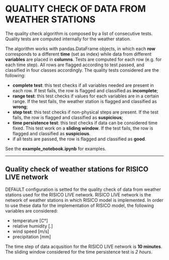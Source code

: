# **QUALITY CHECK OF DATA FROM WEATHER STATIONS**
The quality check algorithm is composed by a list of consecutive tests.
Quality tests are computed internally for the weather station.

The algorithm works with pandas.DataFrame objects, in which each **row** corresponds to a different **time** (set as index) while data from different **variables** are placed in **columns**. Tests are computed for each row (e.g. for each time step). All rows are flagged according to test passed, and classified in four classes accordingly.
The quality tests considered are the following:
- **complete test**: this test checks if all variables needed are present in each row. If test fails, the row is flagged and classified as **incomplete**;
- **range test**: this test checks if values for each variables are in a certain range. If the test fails, the weather station is flagged and classified as **wrong**;
- **step test**: this test checks if non-physical steps are present. If the test fails, the row is flagged and classified as **suspicious**;
- **time persistence test**: this test checks if data can be considered time fixed. This test work on a **sliding window**. If the test fails, the row is flagged and classified as **suspicious**.
- if all tests are passed, the row is flagged and classified as **good**.

See the **example_notebook.ipynb** for examples.


---
## Quality check of weather stations for RISICO LIVE network
DEFAULT configuration is setted for the quality check of data from weather stations used for the RISICO LIVE network.
RISICO LIVE network is the network of weather stations in which RISICO model is implemented.
In order to use these data for the implementation of RISICO model, the following variables are considered:
- temperature [C°]
- relative humidity [.]
- wind speed [m/s]
- precipitation [mm]

The time step of data acqusition for the RISICO LIVE network is **10 minutes**. The sliding window considered for the time persistence test is *2 hours*.
